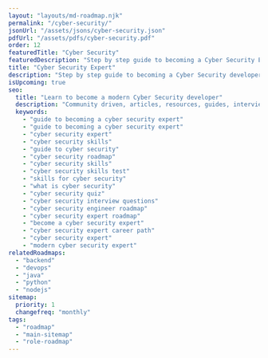 ```yaml
---
layout: "layouts/md-roadmap.njk"
permalink: "/cyber-security/"
jsonUrl: "/assets/jsons/cyber-security.json"
pdfUrl: "/assets/pdfs/cyber-security.pdf"
order: 12
featuredTitle: "Cyber Security"
featuredDescription: "Step by step guide to becoming a Cyber Security Expert in 2022"
title: "Cyber Security Expert"
description: "Step by step guide to becoming a Cyber Security developer in 2022"
isUpcoming: true
seo:
  title: "Learn to become a modern Cyber Security developer"
  description: "Community driven, articles, resources, guides, interview questions, quizzes for cyber security. Learn to become a modern Cyber Security developer by following the steps, skills, resources and guides listed in this roadmap."
  keywords:
    - "guide to becoming a cyber security expert"
    - "guide to becoming a cyber security expert"
    - "cyber security expert"
    - "cyber security skills"
    - "guide to cyber security"
    - "cyber security roadmap"
    - "cyber security skills"
    - "cyber security skills test"
    - "skills for cyber security"
    - "what is cyber security"
    - "cyber security quiz"
    - "cyber security interview questions"
    - "cyber security engineer roadmap"
    - "cyber security expert roadmap"
    - "become a cyber security expert"
    - "cyber security expert career path"
    - "cyber security expert"
    - "modern cyber security expert"
relatedRoadmaps:
  - "backend"
  - "devops"
  - "java"
  - "python"
  - "nodejs"
sitemap:
  priority: 1
  changefreq: "monthly"
tags:
  - "roadmap"
  - "main-sitemap"
  - "role-roadmap"
---
```


